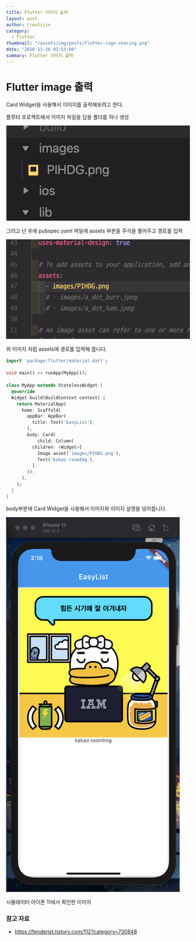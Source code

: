 ```yaml
---
title: Flutter 이미지 출력
layout: post
author: Creatijin
category:
  - Flutter
thumbnail: "/assets/img/posts/flutter-logo-sharing.png"
date: "2020-11-26 02:53:00"
summary: Flutter 이미지 출력
---
```


# Flutter image 출력

Card Widget을 사용해서 이미지를 출력해보려고 한다.

플루터 프로젝트에서 이미지 파일을 담을 폴더를 하나 생성

![flutter_img(1)](/assets/img/posts/flutter_img1.png)

그러고 난 후에 pubspec.yaml 파일에 assets 부분을 주석을 풀어주고 경로를 입력

![flutter_img(1)](/assets/img/posts/flutter_img2.png)

위 이미지 처럼 assets에 경로를 입력해 줍니다.

```dart
import 'package:flutter/material.dart';

void main() => runApp(MyApp());

class MyApp extends StatelessWidget {
  @override
  Widget build(BuildContext context) {
    return MaterialApp(
      home: Scaffold(
        appBar: AppBar(
          title: Text('EasyList'),
        ),
        body: Card(
            child: Column(
          children: <Widget>[
            Image.asset('images/PIHDG.png'),
            Text('kakao roomImg'),
          ],
        )),
      ),
    );
  }
}

```

body부분에 Card Widget을 사용해서 이미지와 이미지 설명을 넣어줍니다.

![flutter_img(1)](/assets/img/posts/flutter_img4.png)

시뮬레이터 아이폰 11에서 확인한 이미지

### 참고 자료

- https://fenderist.tistory.com/112?category=730848
